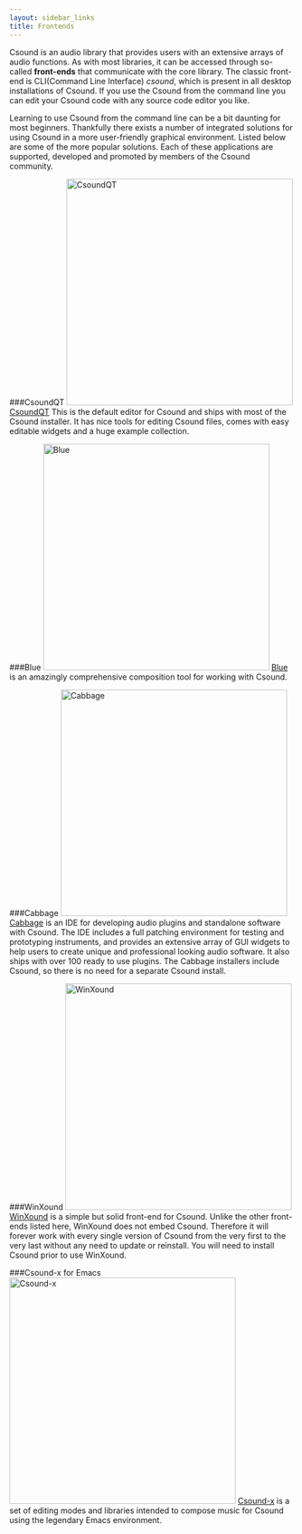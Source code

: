 ```yaml
---
layout: sidebar_links
title: Frontends
---
```



Csound is an audio library that provides users with an extensive arrays of audio functions. As with most libraries, it can be accessed through so-called **front-ends** that communicate with the core library. The classic front-end is CLI(Command Line Interface) *csound*, which is present in all desktop installations of Csound. If you use the Csound from the command line you can edit your Csound code with any source code editor you like. 

Learning to use Csound from the command line can be a bit daunting for most beginners. Thankfully there exists a number of integrated solutions for using Csound in a more user-friendly graphical environment. Listed below are some of the more popular solutions. Each of these applications are supported, developed and promoted by members of the Csound community. 

###CsoundQT
<img src="http://qutecsound.sourceforge.net/images/CsoundQt090.png" alt="CsoundQT" style="width: 400px;"/>
[CsoundQT](http://qutecsound.sourceforge.net/) This is the default editor for Csound and ships with most of the Csound installer. It has nice tools for editing Csound files, comes with easy editable widgets and a huge example collection. 

###Blue
<img src="http://booki.flossmanuals.net/csound/blue/static/blue_2012-10-29_generic-orc_3.png" alt="Blue" style="width: 400px;"/>
[Blue](http://blue.kunstmusik.com) is an amazingly comprehensive composition tool for working with Csound. 

###Cabbage
<img src="https://github.com/rorywalsh/cabbage/blob/master/Images/CabbageStudioScreen.png?raw=true" alt="Cabbage" style="width: 400px;"/>
[Cabbage](http://www.cabbageaudio.com/) is an IDE for developing audio plugins and standalone software with Csound. The IDE includes a full patching environment for testing and prototyping instruments, and provides an extensive array of GUI widgets to help users to create unique and professional looking audio software. It also ships with over 100 ready to use plugins. The Cabbage installers include Csound, so there is no need for a separate Csound install.  

###WinXound
<img src="http://floss.booktype.pro/csound/winxound/static/WinXound_linux.jpg" alt="WinXound" style="width: 400px;"/>
[WinXound](http://winxound.codeplex.com) is a simple but solid front-end for Csound. Unlike the other front-ends listed here, WinXound does not embed Csound. Therefore it will forever work with every single version of Csound from the very first to the very last without any need to update or reinstall. You will need to install Csound prior to use WinXound.  

###Csound-x for Emacs
<img src="http://www.zogotounga.net/comp/snapshot.gif" alt="Csound-x" style="width: 400px;"/>
[Csound-x](http://www.zogotounga.net/comp/csoundx.html) is a set of editing modes and libraries intended to compose music for Csound using the legendary Emacs environment. 

